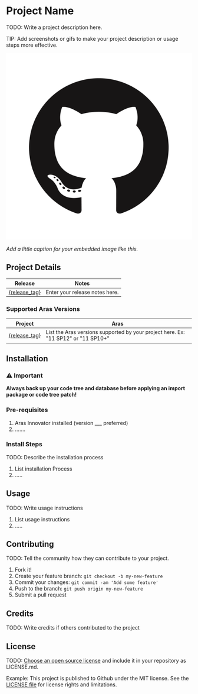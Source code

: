 # Project Name

TODO: Write a project description here.

TIP: Add screenshots or gifs to make your project description or usage steps more effective.

![name of image](./Screenshots/sample.png)

*Add a little caption for your embedded image like this.*

## Project Details

Release | Notes
--------|--------
[{release_tag}](https://github.com/{username}/{repo_name}/releases/tag/{release_tag}) | Enter your release notes here.

### Supported Aras Versions

Project | Aras
--------|------
[{release_tag}](https://github.com/{username}/{repo_name}/releases/tag/{release_tag}) | List the Aras versions supported by your project here. Ex: "11 SP12" or "11 SP10+"

## Installation

### ⚠️ Important

**Always back up your code tree and database before applying an import package or code tree patch!**

### Pre-requisites

1. Aras Innovator installed (version ___ preferred)
2. .......

### Install Steps

TODO: Describe the installation process

1. List installation Process
2. .....

## Usage

TODO: Write usage instructions

1. List usage instructions
2. .....

## Contributing

TODO: Tell the community how they can contribute to your project.

1. Fork it!
2. Create your feature branch: `git checkout -b my-new-feature`
3. Commit your changes: `git commit -am 'Add some feature'`
4. Push to the branch: `git push origin my-new-feature`
5. Submit a pull request

## Credits

TODO: Write credits if others contributed to the project

## License

TODO: [Choose an open source license](https://choosealicense.com/) and include it in your repository as LICENSE.md.

Example: This project is published to Github under the MIT license. See the [LICENSE file](./LICENSE.md) for license rights and limitations.
